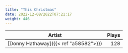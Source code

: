 ```yaml
---
title: "This Christmas"
date: 2022-12-08/2022T07:21:17
weight: 446
---
```




 Artist | Plays 
----- | -----:
[Donny Hathaway]({{< ref "a58582">}}) | 128
